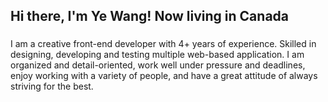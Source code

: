 ## Hi there, I'm Ye Wang! Now living in Canada

###

I am a creative front-end developer with 4+ years of experience. Skilled in designing, developing and testing multiple web-based application.
I am organized and detail-oriented, work well under pressure and deadlines, enjoy working with a variety of people, and have a great attitude of always striving for the best.
